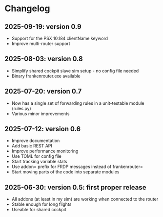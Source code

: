 # Changelog

## 2025-09-19: version 0.9

- Support for the PSX 10.184 clientName keyword
- Improve multi-router support

## 2025-08-03: version 0.8

- Simplify shared cockpit slave sim setup - no config file needed
- Binary frankenrouter.exe available

## 2025-07-20: version 0.7

- Now has a single set of forwarding rules in a unit-testable module
  (rules.py)
- Various minor improvements

## 2025-07-12: version 0.6

- Improve documentation
- Add basic REST API
- Improve performance monitoring
- Use TOML for config file
- Start tracking variable stats
- Use addon= prefix for FRDP messages instead of frankenrouter=
- Start moving parts of the code into separate modules

## 2025-06-30: version 0.5: first proper release

- All addons (at least in my sim) are working when connected to the router
- Stable enough for long flights
- Useable for shared cockpit

